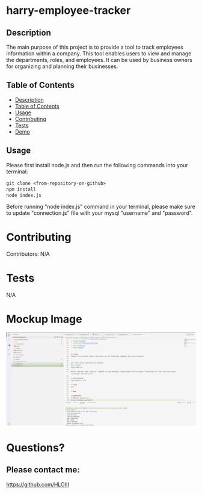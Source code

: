 # harry-employee-tracker


## Description

The main purpose of this project is to provide a tool to track employees information within a company. This tool enables users to view and manage the departments, roles, and employees. It can be used by business owners for organizing and planning their businesses.

## Table of Contents
* [Description](#description)
* [Table of Contents](#table-of-contents)
* [Usage](#usage)
* [Contributing](#contributing)
* [Tests](#tests)
* [Demo](#demo)


## Usage
Please first install node.js and then run the following commands into your terminal: 

```
git clone <from-repository-on-github>
npm install
node index.js
```
Before running "node index.js" command in your terminal, please make sure to update "connection.js" file with your mysql "username" and "password".

# Contributing
​Contributors: N/A

# Tests
N/A

# Mockup Image
![screenshot](assets/images/EmployeeTrackerMockUp.PNG)

# Questions?
## Please contact me:
https://github.com/HLOIII
